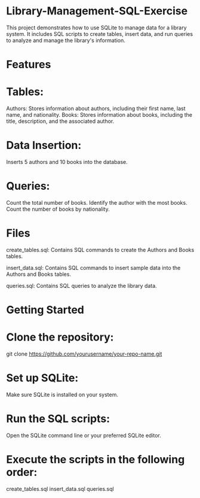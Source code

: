 # Library-Management-SQL-Exercise
 This project demonstrates how to use SQLite to manage data for a library system. It includes SQL scripts to create tables, insert data, and run queries to analyze and manage the library's information.


# Features

# Tables:
Authors: Stores information about authors, including their first name, last name, and nationality.
Books: Stores information about books, including the title, description, and the associated author.

# Data Insertion:
Inserts 5 authors and 10 books into the database.

# Queries:
Count the total number of books.
Identify the author with the most books.
Count the number of books by nationality.

# Files
create_tables.sql: Contains SQL commands to create the Authors and Books tables. 

insert_data.sql: Contains SQL commands to insert sample data into the Authors and Books tables.

queries.sql: Contains SQL queries to analyze the library data.


# Getting Started
# Clone the repository:
git clone https://github.com/yourusername/your-repo-name.git

# Set up SQLite:
Make sure SQLite is installed on your system.

# Run the SQL scripts:
Open the SQLite command line or your preferred SQLite editor.

# Execute the scripts in the following order:
create_tables.sql
insert_data.sql
queries.sql
